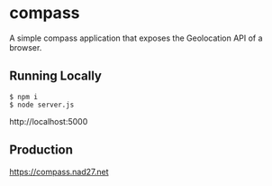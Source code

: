 # compass
A simple compass application that exposes the Geolocation API of a browser.

## Running Locally
```
$ npm i
$ node server.js
```
http://localhost:5000

## Production
https://compass.nad27.net
